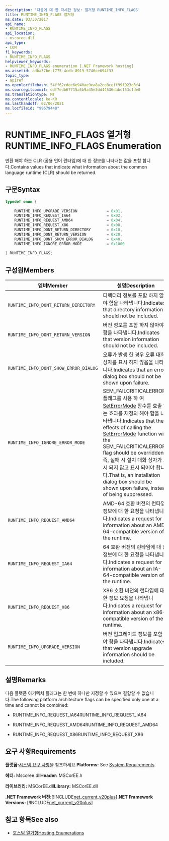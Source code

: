 ```yaml
---
description: '다음에 대 한 자세한 정보: 열거형 RUNTIME_INFO_FLAGS'
title: RUNTIME_INFO_FLAGS 열거형
ms.date: 03/30/2017
api_name:
- RUNTIME_INFO_FLAGS
api_location:
- mscoree.dll
api_type:
- COM
f1_keywords:
- RUNTIME_INFO_FLAGS
helpviewer_keywords:
- RUNTIME_INFO_FLAGS enumeration [.NET Framework hosting]
ms.assetid: adba37be-f775-4cdb-8919-5746ce694f33
topic_type:
- apiref
ms.openlocfilehash: 54ff62cdee6e940ae9ea8a2ce8ceff99f923d3f4
ms.sourcegitcommit: ddf7edb67715a5b9a45e3dd44536dabc153c1de0
ms.translationtype: MT
ms.contentlocale: ko-KR
ms.lasthandoff: 02/06/2021
ms.locfileid: "99679448"
---
```

# <a name="runtime_info_flags-enumeration"></a><span data-ttu-id="dd495-103">RUNTIME_INFO_FLAGS 열거형</span><span class="sxs-lookup"><span data-stu-id="dd495-103">RUNTIME_INFO_FLAGS Enumeration</span></span>

<span data-ttu-id="dd495-104">반환 해야 하는 CLR (공용 언어 런타임)에 대 한 정보를 나타내는 값을 포함 합니다.</span><span class="sxs-lookup"><span data-stu-id="dd495-104">Contains values that indicate what information about the common language runtime (CLR) should be returned.</span></span>  
  
## <a name="syntax"></a><span data-ttu-id="dd495-105">구문</span><span class="sxs-lookup"><span data-stu-id="dd495-105">Syntax</span></span>  
  
```cpp  
typedef enum {  
  
    RUNTIME_INFO_UPGRADE_VERSION             = 0x01,  
    RUNTIME_INFO_REQUEST_IA64                = 0x02,  
    RUNTIME_INFO_REQUEST_AMD64               = 0x04,  
    RUNTIME_INFO_REQUEST_X86                 = 0x08,  
    RUNTIME_INFO_DONT_RETURN_DIRECTORY       = 0x10,  
    RUNTIME_INFO_DONT_RETURN_VERSION         = 0x20,  
    RUNTIME_INFO_DONT_SHOW_ERROR_DIALOG      = 0x40,  
    RUNTIME_INFO_IGNORE_ERROR_MODE           = 0x1000  
  
} RUNTIME_INFO_FLAGS;  
```  
  
## <a name="members"></a><span data-ttu-id="dd495-106">구성원</span><span class="sxs-lookup"><span data-stu-id="dd495-106">Members</span></span>  
  
|<span data-ttu-id="dd495-107">멤버</span><span class="sxs-lookup"><span data-stu-id="dd495-107">Member</span></span>|<span data-ttu-id="dd495-108">설명</span><span class="sxs-lookup"><span data-stu-id="dd495-108">Description</span></span>|  
|------------|-----------------|  
|`RUNTIME_INFO_DONT_RETURN_DIRECTORY`|<span data-ttu-id="dd495-109">디렉터리 정보를 포함 하지 않아야 함을 나타냅니다.</span><span class="sxs-lookup"><span data-stu-id="dd495-109">Indicates that directory information should not be included.</span></span>|  
|`RUNTIME_INFO_DONT_RETURN_VERSION`|<span data-ttu-id="dd495-110">버전 정보를 포함 하지 않아야 함을 나타냅니다.</span><span class="sxs-lookup"><span data-stu-id="dd495-110">Indicates that version information should not be included.</span></span>|  
|`RUNTIME_INFO_DONT_SHOW_ERROR_DIALOG`|<span data-ttu-id="dd495-111">오류가 발생 한 경우 오류 대화 상자를 표시 하지 않음을 나타냅니다.</span><span class="sxs-lookup"><span data-stu-id="dd495-111">Indicates that an error dialog box should not be shown upon failure.</span></span>|  
|`RUNTIME_INFO_IGNORE_ERROR_MODE`|<span data-ttu-id="dd495-112">SEM_FAILCRITICALERRORS 플래그를 사용 하 여 [SetErrorMode](/windows/win32/api/errhandlingapi/nf-errhandlingapi-seterrormode) 함수를 호출 하는 효과를 재정의 해야 함을 나타냅니다.</span><span class="sxs-lookup"><span data-stu-id="dd495-112">Indicates that the effects of calling the [SetErrorMode](/windows/win32/api/errhandlingapi/nf-errhandlingapi-seterrormode) function with the SEM_FAILCRITICALERRORS flag should be overridden.</span></span> <span data-ttu-id="dd495-113">즉, 실패 시 설치 대화 상자가 표시 되지 않고 표시 되어야 합니다.</span><span class="sxs-lookup"><span data-stu-id="dd495-113">That is, an installation dialog box should be shown upon failure, instead of being suppressed.</span></span>|  
|`RUNTIME_INFO_REQUEST_AMD64`|<span data-ttu-id="dd495-114">AMD-64 호환 버전의 런타임 정보에 대 한 요청을 나타냅니다.</span><span class="sxs-lookup"><span data-stu-id="dd495-114">Indicates a request for information about an AMD-64-compatible version of the runtime.</span></span>|  
|`RUNTIME_INFO_REQUEST_IA64`|<span data-ttu-id="dd495-115">64 호환 버전의 런타임에 대 한 정보에 대 한 요청을 나타냅니다.</span><span class="sxs-lookup"><span data-stu-id="dd495-115">Indicates a request for information about an IA-64-compatible version of the runtime.</span></span>|  
|`RUNTIME_INFO_REQUEST_X86`|<span data-ttu-id="dd495-116">X86 호환 버전의 런타임에 대 한 정보 요청을 나타냅니다.</span><span class="sxs-lookup"><span data-stu-id="dd495-116">Indicates a request for information about an x86-compatible version of the runtime.</span></span>|  
|`RUNTIME_INFO_UPGRADE_VERSION`|<span data-ttu-id="dd495-117">버전 업그레이드 정보를 포함 해야 함을 나타냅니다.</span><span class="sxs-lookup"><span data-stu-id="dd495-117">Indicates that version upgrade information should be included.</span></span>|  
  
## <a name="remarks"></a><span data-ttu-id="dd495-118">설명</span><span class="sxs-lookup"><span data-stu-id="dd495-118">Remarks</span></span>  

 <span data-ttu-id="dd495-119">다음 플랫폼 아키텍처 플래그는 한 번에 하나만 지정할 수 있으며 결합할 수 없습니다.</span><span class="sxs-lookup"><span data-stu-id="dd495-119">The following platform architecture flags can be specified only one at a time and cannot be combined:</span></span>  
  
- <span data-ttu-id="dd495-120">RUNTIME_INFO_REQUEST_IA64</span><span class="sxs-lookup"><span data-stu-id="dd495-120">RUNTIME_INFO_REQUEST_IA64</span></span>  
  
- <span data-ttu-id="dd495-121">RUNTIME_INFO_REQUEST_AMD64</span><span class="sxs-lookup"><span data-stu-id="dd495-121">RUNTIME_INFO_REQUEST_AMD64</span></span>  
  
- <span data-ttu-id="dd495-122">RUNTIME_INFO_REQUEST_X86</span><span class="sxs-lookup"><span data-stu-id="dd495-122">RUNTIME_INFO_REQUEST_X86</span></span>  
  
## <a name="requirements"></a><span data-ttu-id="dd495-123">요구 사항</span><span class="sxs-lookup"><span data-stu-id="dd495-123">Requirements</span></span>  

 <span data-ttu-id="dd495-124">**플랫폼:**[시스템 요구 사항](../../get-started/system-requirements.md)을 참조하세요.</span><span class="sxs-lookup"><span data-stu-id="dd495-124">**Platforms:** See [System Requirements](../../get-started/system-requirements.md).</span></span>  
  
 <span data-ttu-id="dd495-125">**헤더:** Mscoree.dll</span><span class="sxs-lookup"><span data-stu-id="dd495-125">**Header:** MSCorEE.h</span></span>  
  
 <span data-ttu-id="dd495-126">**라이브러리:** MSCorEE.dll</span><span class="sxs-lookup"><span data-stu-id="dd495-126">**Library:** MSCorEE.dll</span></span>  
  
 <span data-ttu-id="dd495-127">**.NET Framework 버전:**[!INCLUDE[net_current_v20plus](../../../../includes/net-current-v20plus-md.md)]</span><span class="sxs-lookup"><span data-stu-id="dd495-127">**.NET Framework Versions:** [!INCLUDE[net_current_v20plus](../../../../includes/net-current-v20plus-md.md)]</span></span>  
  
## <a name="see-also"></a><span data-ttu-id="dd495-128">참고 항목</span><span class="sxs-lookup"><span data-stu-id="dd495-128">See also</span></span>

- [<span data-ttu-id="dd495-129">호스팅 열거형</span><span class="sxs-lookup"><span data-stu-id="dd495-129">Hosting Enumerations</span></span>](hosting-enumerations.md)

